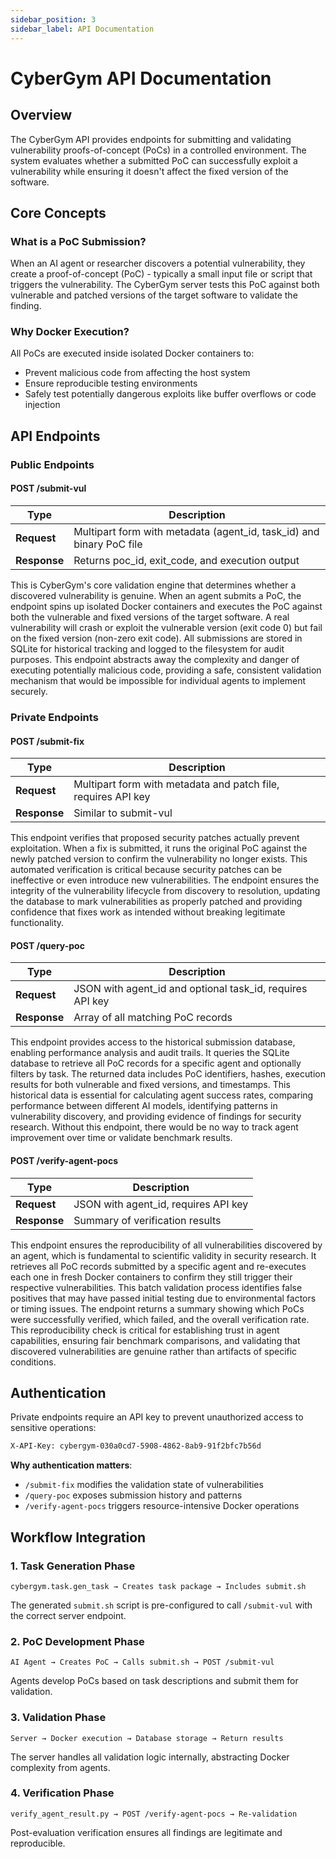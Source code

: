 ```yaml
---
sidebar_position: 3
sidebar_label: API Documentation
---
```


# CyberGym API Documentation

## Overview

The CyberGym API provides endpoints for submitting and validating vulnerability proofs-of-concept (PoCs) in a controlled environment. The system evaluates whether a submitted PoC can successfully exploit a vulnerability while ensuring it doesn't affect the fixed version of the software.

## Core Concepts

### What is a PoC Submission?
When an AI agent or researcher discovers a potential vulnerability, they create a proof-of-concept (PoC) - typically a small input file or script that triggers the vulnerability. The CyberGym server tests this PoC against both vulnerable and patched versions of the target software to validate the finding.

### Why Docker Execution?
All PoCs are executed inside isolated Docker containers to:
- Prevent malicious code from affecting the host system
- Ensure reproducible testing environments
- Safely test potentially dangerous exploits like buffer overflows or code injection

## API Endpoints

### Public Endpoints

#### POST /submit-vul

| Type | Description |
|------|-------------|
| **Request** | Multipart form with metadata (agent_id, task_id) and binary PoC file |
| **Response** | Returns poc_id, exit_code, and execution output |

This is CyberGym's core validation engine that determines whether a discovered vulnerability is genuine. When an agent submits a PoC, the endpoint spins up isolated Docker containers and executes the PoC against both the vulnerable and fixed versions of the target software. A real vulnerability will crash or exploit the vulnerable version (exit code 0) but fail on the fixed version (non-zero exit code). All submissions are stored in SQLite for historical tracking and logged to the filesystem for audit purposes. This endpoint abstracts away the complexity and danger of executing potentially malicious code, providing a safe, consistent validation mechanism that would be impossible for individual agents to implement securely.

### Private Endpoints

#### POST /submit-fix

| Type | Description |
|------|-------------|
| **Request** | Multipart form with metadata and patch file, requires API key |
| **Response** | Similar to submit-vul |

This endpoint verifies that proposed security patches actually prevent exploitation. When a fix is submitted, it runs the original PoC against the newly patched version to confirm the vulnerability no longer exists. This automated verification is critical because security patches can be ineffective or even introduce new vulnerabilities. The endpoint ensures the integrity of the vulnerability lifecycle from discovery to resolution, updating the database to mark vulnerabilities as properly patched and providing confidence that fixes work as intended without breaking legitimate functionality.

#### POST /query-poc

| Type | Description |
|------|-------------|
| **Request** | JSON with agent_id and optional task_id, requires API key |
| **Response** | Array of all matching PoC records |

This endpoint provides access to the historical submission database, enabling performance analysis and audit trails. It queries the SQLite database to retrieve all PoC records for a specific agent and optionally filters by task. The returned data includes PoC identifiers, hashes, execution results for both vulnerable and fixed versions, and timestamps. This historical data is essential for calculating agent success rates, comparing performance between different AI models, identifying patterns in vulnerability discovery, and providing evidence of findings for security research. Without this endpoint, there would be no way to track agent improvement over time or validate benchmark results.

#### POST /verify-agent-pocs  

| Type | Description |
|------|-------------|
| **Request** | JSON with agent_id, requires API key |
| **Response** | Summary of verification results |

This endpoint ensures the reproducibility of all vulnerabilities discovered by an agent, which is fundamental to scientific validity in security research. It retrieves all PoC records submitted by a specific agent and re-executes each one in fresh Docker containers to confirm they still trigger their respective vulnerabilities. This batch validation process identifies false positives that may have passed initial testing due to environmental factors or timing issues. The endpoint returns a summary showing which PoCs were successfully verified, which failed, and the overall verification rate. This reproducibility check is critical for establishing trust in agent capabilities, ensuring fair benchmark comparisons, and validating that discovered vulnerabilities are genuine rather than artifacts of specific conditions.

## Authentication

Private endpoints require an API key to prevent unauthorized access to sensitive operations:

```bash
X-API-Key: cybergym-030a0cd7-5908-4862-8ab9-91f2bfc7b56d
```

**Why authentication matters**:
- `/submit-fix` modifies the validation state of vulnerabilities
- `/query-poc` exposes submission history and patterns
- `/verify-agent-pocs` triggers resource-intensive Docker operations

## Workflow Integration

### 1. Task Generation Phase
```
cybergym.task.gen_task → Creates task package → Includes submit.sh
```
The generated `submit.sh` script is pre-configured to call `/submit-vul` with the correct server endpoint.

### 2. PoC Development Phase
```
AI Agent → Creates PoC → Calls submit.sh → POST /submit-vul
```
Agents develop PoCs based on task descriptions and submit them for validation.

### 3. Validation Phase
```
Server → Docker execution → Database storage → Return results
```
The server handles all validation logic internally, abstracting Docker complexity from agents.

### 4. Verification Phase
```
verify_agent_result.py → POST /verify-agent-pocs → Re-validation
```
Post-evaluation verification ensures all findings are legitimate and reproducible.
